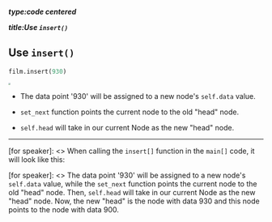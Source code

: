 _**type:code centered**_

_**title:Use `insert()`**_
## Use `insert()` 
```python
film.insert(930)
```
<img src="https://tva1.sinaimg.cn/large/0082zybpgy1gc0lrqgwglj31tk04wjs9.jpg" style="zoom:25%;" />

- The data point '930' will be assigned to a new node's `self.data` value.

- `set_next` function points the current node to the old "head" node. 

- `self.head` will take in our current Node as the new "head" node.
-------------------------------------------------

[for speaker]: <> When calling the `insert[]` function in the `main[]` code, it will look like this:

[for speaker]: <> The data point '930' will be assigned to a new node's `self.data` value, while the `set_next` function points the current node to the old "head" node. Then, `self.head` will take in our current Node as the new "head" node. Now, the new "head" is the node with data 930 and this node points to the node with data 900.

